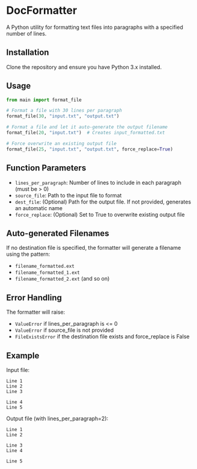 # DocFormatter

A Python utility for formatting text files into paragraphs with a specified number of lines.

## Installation

Clone the repository and ensure you have Python 3.x installed.

## Usage

```python
from main import format_file

# Format a file with 30 lines per paragraph
format_file(30, "input.txt", "output.txt")

# Format a file and let it auto-generate the output filename
format_file(20, "input.txt")  # Creates input_formatted.txt

# Force overwrite an existing output file
format_file(25, "input.txt", "output.txt", force_replace=True)
```

## Function Parameters

- `lines_per_paragraph`: Number of lines to include in each paragraph (must be > 0)
- `source_file`: Path to the input file to format
- `dest_file`: (Optional) Path for the output file. If not provided, generates an automatic name
- `force_replace`: (Optional) Set to True to overwrite existing output file

## Auto-generated Filenames

If no destination file is specified, the formatter will generate a filename using the pattern:
- `filename_formatted.ext`
- `filename_formatted_1.ext`
- `filename_formatted_2.ext` (and so on)

## Error Handling

The formatter will raise:
- `ValueError` if lines_per_paragraph is <= 0
- `ValueError` if source_file is not provided
- `FileExistsError` if the destination file exists and force_replace is False

## Example

Input file:
```text
Line 1
Line 2
Line 3

Line 4
Line 5
```

Output file (with lines_per_paragraph=2):
```text
Line 1
Line 2

Line 3
Line 4

Line 5
```